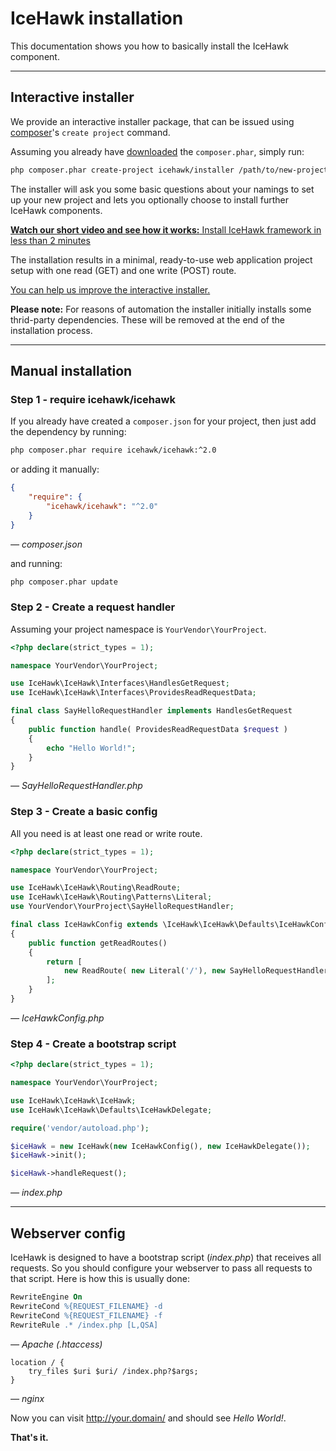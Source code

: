 # IceHawk installation

This documentation shows you how to basically install the IceHawk component.

<hr class="blockspace">

## Interactive installer

We provide an interactive installer package, that can be issued using [composer](https://getcomposer.org)'s `create project` command.

Assuming you already have [downloaded](https://getcomposer.org/download/) the `composer.phar`, simply run:

```bash
php composer.phar create-project icehawk/installer /path/to/new-project
```

The installer will ask you some basic questions about your namings to set up your new project and lets you optionally choose to install further IceHawk components.

<i class="fa fa-youtube"></i> [**Watch our short video and see how it works:** Install IceHawk framework in less than 2 minutes](https://youtu.be/ns62lw52AOU)

The installation results in a minimal, ready-to-use web application project setup 
with one read (GET) and one write (POST) route.

<i class="fa fa-github"></i> [You can help us improve the interactive installer.](https://github.com/icehawk/installer/blob/master/CONTRIBUTING.md)

**Please note:** For reasons of automation the installer initially installs some thrid-party dependencies. These will be removed at the end of the installation process.

<hr class="blockspace">

## Manual installation

### Step 1 - require icehawk/icehawk

If you already have created a `composer.json` for your project, then just add the dependency by running:

```bash
php composer.phar require icehawk/icehawk:^2.0
```

or adding it manually:

```json
{
    "require": {
        "icehawk/icehawk": "^2.0"
    }
}
```
_— composer.json_

and running:

```bash
php composer.phar update
```

### Step 2 - Create a request handler

Assuming your project namespace is `YourVendor\YourProject`. 

```php
<?php declare(strict_types = 1);

namespace YourVendor\YourProject;

use IceHawk\IceHawk\Interfaces\HandlesGetRequest;
use IceHawk\IceHawk\Interfaces\ProvidesReadRequestData;

final class SayHelloRequestHandler implements HandlesGetRequest
{
    public function handle( ProvidesReadRequestData $request ) 
    {
        echo "Hello World!";   
    }   
}

```
_— SayHelloRequestHandler.php_

### Step 3 - Create a basic config

All you need is at least one read or write route.

```php
<?php declare(strict_types = 1);

namespace YourVendor\YourProject;

use IceHawk\IceHawk\Routing\ReadRoute;
use IceHawk\IceHawk\Routing\Patterns\Literal;
use YourVendor\YourProject\SayHelloRequestHandler;

final class IceHawkConfig extends \IceHawk\IceHawk\Defaults\IceHawkConfig
{
    public function getReadRoutes() 
    {
        return [
            new ReadRoute( new Literal('/'), new SayHelloRequestHandler() ),    
        ];
    }
}

```
_— IceHawkConfig.php_

### Step 4 - Create a bootstrap script

```php
<?php declare(strict_types = 1);

namespace YourVendor\YourProject;

use IceHawk\IceHawk\IceHawk;
use IceHawk\IceHawk\Defaults\IceHawkDelegate;

require('vendor/autoload.php');

$iceHawk = new IceHawk(new IceHawkConfig(), new IceHawkDelegate());
$iceHawk->init();

$iceHawk->handleRequest();

```
_— index.php_


<hr class="blockspace">

## Webserver config

IceHawk is designed to have a bootstrap script (_index.php_) that receives all requests.
So you should configure your webserver to pass all requests to that script. Here is how this is usually done:

```apache
RewriteEngine On
RewriteCond %{REQUEST_FILENAME} -d
RewriteCond %{REQUEST_FILENAME} -f
RewriteRule .* /index.php [L,QSA]
```
_— Apache (.htaccess)_


```nginx
location / {
	try_files $uri $uri/ /index.php?$args;
}
```
_— nginx_

Now you can visit http://your.domain/ and should see _Hello World!_.

**That's it.**

